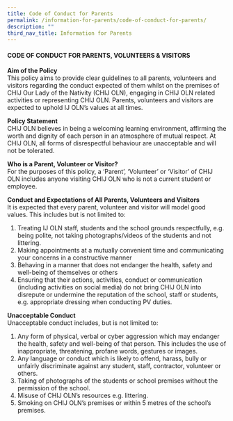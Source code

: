 ```yaml
---
title: Code of Conduct for Parents
permalink: /information-for-parents/code-of-conduct-for-parents/
description: ""
third_nav_title: Information for Parents
---
```

<h4><strong>CODE OF CONDUCT FOR PARENTS, VOLUNTEERS &amp; VISITORS</strong></h4>
<p><strong>Aim of the Policy<br></strong>This policy aims to provide clear guidelines to all parents, volunteers and visitors regarding the conduct expected of them whilst on the premises of CHIJ Our Lady of the Nativity (CHIJ OLN), engaging in CHIJ OLN related activities or representing CHIJ OLN. Parents, volunteers and visitors are expected to uphold IJ OLN’s values at all times.</p>
<p><strong>Policy Statement<br></strong>CHIJ OLN believes in being a welcoming learning environment, affirming the worth and dignity of each person in an atmosphere of mutual respect. At CHIJ OLN, all forms of disrespectful behaviour are unacceptable and will not be tolerated.&nbsp;</p>
<p><strong>Who is a Parent, Volunteer or Visitor?<br></strong>For the purposes of this policy, a ‘Parent’, ‘Volunteer’ or ‘Visitor’ of CHIJ OLN includes anyone visiting CHIJ OLN who is not a current student or employee.&nbsp;</p>
<p><strong>Conduct and Expectations of All Parents, Volunteers and Visitors<br></strong>It is expected that every parent, volunteer and visitor will model good values. This includes but is not limited to:</p>
<ol>
<li>Treating IJ OLN staff, students and the school grounds respectfully, e.g. being polite, not taking photographs/videos of the students and not littering.&nbsp;</li>
<li>Making appointments at a mutually convenient time and communicating your concerns in a constructive manner</li>
<li>Behaving in a manner that does not endanger the health, safety and well-being of themselves or others</li>
<li>Ensuring that their actions, activities, conduct or communication (including activities on social media) do not bring CHIJ OLN into disrepute or undermine the reputation of the school, staff or students, e.g. appropriate dressing when conducting PV duties.&nbsp;</li>
</ol>
<p><strong>Unacceptable Conduct<br></strong>Unacceptable conduct includes, but is not limited to:</p>
<ol>
<li>Any form of physical, verbal or cyber aggression which may endanger the health, safety and well-being of that person. This includes the use of inappropriate, threatening, profane words, gestures or images.</li>
<li>Any language or conduct which is likely to offend, harass, bully or unfairly discriminate against any student, staff, contractor, volunteer or others.</li>
<li>Taking of photographs of the students or school premises without the permission of the school.&nbsp;</li>
<li>Misuse of CHIJ OLN’s resources e.g. littering.</li>
<li>Smoking on CHIJ OLN’s premises or within 5 metres of the school’s premises.</li>
</ol>